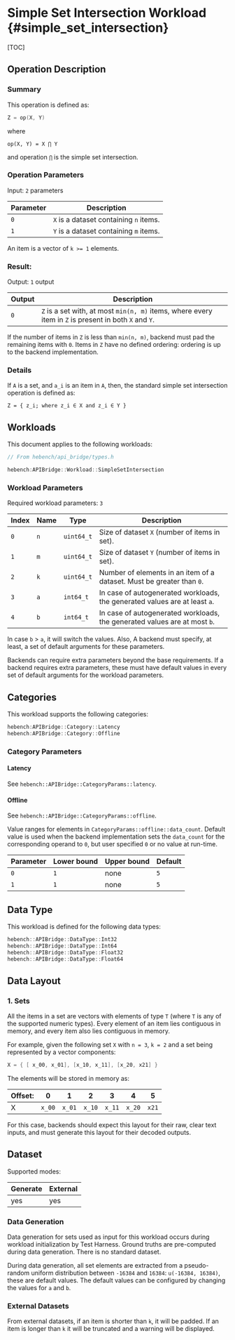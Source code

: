 Simple Set Intersection Workload {#simple_set_intersection}
========================

[TOC]

## Operation Description

### Summary
This operation is defined as:

```cpp
Z = op(X, Y)
```

where

```
op(X, Y) = X ⋂ Y
```

and operation `⋂` is the simple set intersection.

### Operation Parameters

Input: `2` parameters

| Parameter | Description |
|-|-|
| `0` | `X` is a dataset containing `n` items. |
| `1` | `Y` is a dataset containing `m` items. |

An item is a vector of `k >= 1` elements.

### Result:

Output: `1` output

| Output | Description |
|-|-|
| `0` | `Z` is a set with, at most `min(n, m)` items, where every item in `Z` is present in both `X` and `Y`. |

If the number of items in `Z` is less than `min(n, m)`, backend must pad the remaining items with `0`. Items in `Z` have no defined ordering: ordering is up to the backend implementation.

### Details

If `A` is a set, and `a_i` is an item in `A`, then, the standard simple set intersection operation is defined as:

```
Z = { z_i; where z_i ∈ X and z_i ∈ Y }
```

## Workloads

This document applies to the following workloads:

```cpp
// From hebench/api_bridge/types.h

hebench:APIBridge::Workload::SimpleSetIntersection
```

### Workload Parameters

Required workload parameters: `3`

| Index | Name | Type | Description |
|-|-|-|-|
| `0` | `n` | `uint64_t` | Size of dataset `X` (number of items in set). |
| `1` | `m` | `uint64_t` | Size of dataset `Y` (number of items in set). |
| `2` | `k` | `uint64_t` | Number of elements in an item of a dataset. Must be greater than `0`. |
| `3` | `a` | `int64_t`  | In case of autogenerated workloads, the generated values are at least `a`. |
| `4` | `b` | `int64_t`  | In case of autogenerated workloads, the generated values are at most `b`. |

In case `b` > `a`, it will switch the values. Also, A backend must specify, at least, a set of default arguments for these parameters.

Backends can require extra parameters beyond the base requirements. If a backend requires extra parameters, these must have default values in every set of default arguments for the workload parameters.

## Categories
This workload supports the following categories:

```cpp
hebench:APIBridge::Category::Latency
hebench:APIBridge::Category::Offline
```

### Category Parameters
#### Latency
See `hebench::APIBridge::CategoryParams::latency`.

#### Offline
See `hebench::APIBridge::CategoryParams::offline`.

Value ranges for elements in `CategoryParams::offline::data_count`. Default value is used when the backend implementation sets the `data_count` for the corresponding operand to `0`, but user specified `0` or no value at run-time.

| Parameter | Lower bound | Upper bound | Default |
|-|-|-|-|
| `0` | `1` | none |`5` | 
| `1` | `1` | none |`5` | 

## Data Type

This workload is defined for the following data types:

```cpp
hebench::APIBridge::DataType::Int32
hebench::APIBridge::DataType::Int64
hebench::APIBridge::DataType::Float32
hebench::APIBridge::DataType::Float64
```

## Data Layout

### 1. Sets

All the items in a set are vectors with elements of type `T` (where `T` is any of the supported numeric types). Every element of an item lies contiguous in memory, and every item also lies contiguous in memory.

For example, given the following set `X` with `n = 3`, `k = 2` and a set being represented by a vector components:

```cpp
X = { [ x_00, x_01], [x_10, x_11], [x_20, x21] }
```

The elements will be stored in memory as:

| Offset: | 0 | 1 | 2 | 3 | 4 | 5|
|-|-|-|-|-|-|-|
|X| `x_00` | `x_01` | `x_10` | `x_11` | `x_20` | `x21`  |

For this case, backends should expect this layout for their raw, clear text inputs, and must generate this layout for their decoded outputs.

## Dataset

Supported modes:

| Generate | External |
|-|-|
| yes | yes |

### Data Generation
Data generation for sets used as input for this workload occurs during workload initialization by Test Harness. Ground truths are pre-computed during data generation. There is no standard dataset.

During data generation, all set elements are extracted from a pseudo-random uniform distribution between `-16384` and `16384`: `u(-16384, 16384)`, these are default values. The default values can be configured by changing the values for `a` and `b`.

### External Datasets
From external datasets, if an item is shorter than `k`, it will be padded. If an item is longer than `k` it will be truncated and a warning will be displayed.
